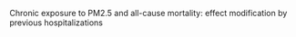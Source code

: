 Chronic exposure to PM2.5 and all-cause mortality: effect modification by previous hospitalizations
